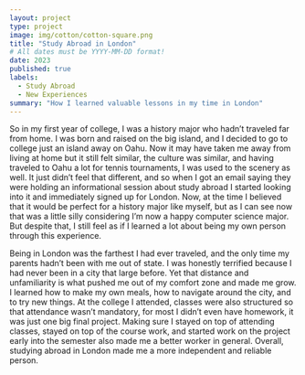 ```yaml
---
layout: project
type: project
image: img/cotton/cotton-square.png
title: "Study Abroad in London"
# All dates must be YYYY-MM-DD format!
date: 2023
published: true
labels:
  - Study Abroad
  - New Experiences
summary: "How I learned valuable lessons in my time in London"
---
```

So in my first year of college, I was a history major who hadn’t traveled far from home. I was born and raised on the big island, and I decided to go to college just an island away on Oahu. Now it may have taken me away from living at home but it still felt similar, the culture was similar, and having traveled to Oahu a lot for tennis tournaments, I was used to the scenery as well. It just didn’t feel that different, and so when I got an email saying they were holding an informational session about study abroad I started looking into it and immediately signed up for London. Now, at the time I believed that it would be perfect for a history major like myself, but as I can see now that was a little silly considering I’m now a happy computer science major. But despite that, I still feel as if I learned a lot about being my own person through this experience.

Being in London was the farthest I had ever traveled, and the only time my parents hadn’t been with me out of state. I was honestly terrified because I had never been in a city that large before. Yet that distance and unfamiliarity is what pushed me out of my comfort zone and made me grow. I learned how to make my own meals, how to navigate around the city, and to try new things. At the college I attended, classes were also structured so that attendance wasn’t mandatory, for most I didn’t even have homework, it was just one big final project. Making sure I stayed on top of attending classes, stayed on top of the course work, and started work on the project early into the semester also made me a better worker in general. Overall, studying abroad in London made me a more independent and reliable person.

